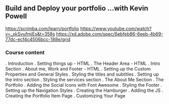 ## Build and Deploy your portfolio ...with Kevin Powell

https://scrimba.com/learn/portfolio
https://www.youtube.com/watch?v=_xkSvufmjEs&t=358s
https://xd.adobe.com/spec/6ebfeb86-6eeb-4b69-77dc-ecf4c4506bcc-188e/grid



### Course content 

. Introduction
. Setting things up - HTML
. The Header Area - HTML
. Intro Section
. About me, Work and Footer - HTML
. Setting up the Custom Properties and General Styles
. Styling the titles and subtitles
. Setting up the intro section
. Styling the services section
. The About Me Section
. The Portfolio
. Adding the Social Icons with Font Awesome
. Styling the Footer
. Setting up the Navigation Styles
. Creating the Hamburger
. Adding the JS
. Creating the Portfolio Item Page
. Customizing Your Page

